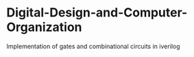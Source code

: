 # Digital-Design-and-Computer-Organization
Implementation of gates and combinational circuits in iverilog
